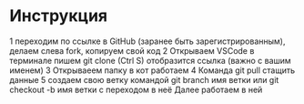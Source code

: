 # Инструкция
1 переходим по ссылке в GitHub (заранее быть зарегистрированным), делаем слева fork, копируем свой код
2 Открываем VSCode в терминале пишем git clone (Ctrl S) отобразится ссылка (важно с вашим именем)
3 Открываеем папку в кот работаем
4 Команда git pull стащить данные
5 создаем свою ветку командой git branch имя ветки или git checkout -b имя ветки с переходом в неё Далее работаем в ней